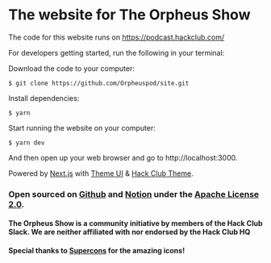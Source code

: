 # The website for The Orpheus Show

The code for this website runs on https://podcast.hackclub.com/


For developers getting started, run the following in your terminal:

Download the code to your computer:

    $ git clone https://github.com/Orpheuspod/site.git

Install dependencies:

    $ yarn

Start running the website on your computer:

    $ yarn dev

And then open up your web browser and go to http://localhost:3000.

Powered by [Next.js] with [Theme UI] & [Hack Club Theme].

[next.js]: https://nextjs.org
[theme ui]: https://theme-ui.com
[hack club theme]: https://theme.hackclub.com


<h3>Open sourced on <a rel="noreferrer" href="https://github.com/Orpheuspod" target="_blank">Github</a> and <a rel="noreferrer" href="https://devenjadhav.notion.site/The-Orpheus-Show-faa883027b5849e9af8e9d3b349d74ad" target="_blank">Notion</a> under the <a rel="noreferrer" href="https://github.com/Orpheuspod/site/blob/main/LICENSE.md" target="_blank">Apache License 2.0</a>. </h3>
            <h4>The Orpheus Show is a community initiative by members of the Hack Club Slack. We are neither affiliated with nor endorsed by the Hack Club HQ</h4>
            <h4>Special thanks to <a rel="noreferrer" href="https://supercons.vercel.app/" target="_blank">Supercons</a> for the amazing icons!</h4>